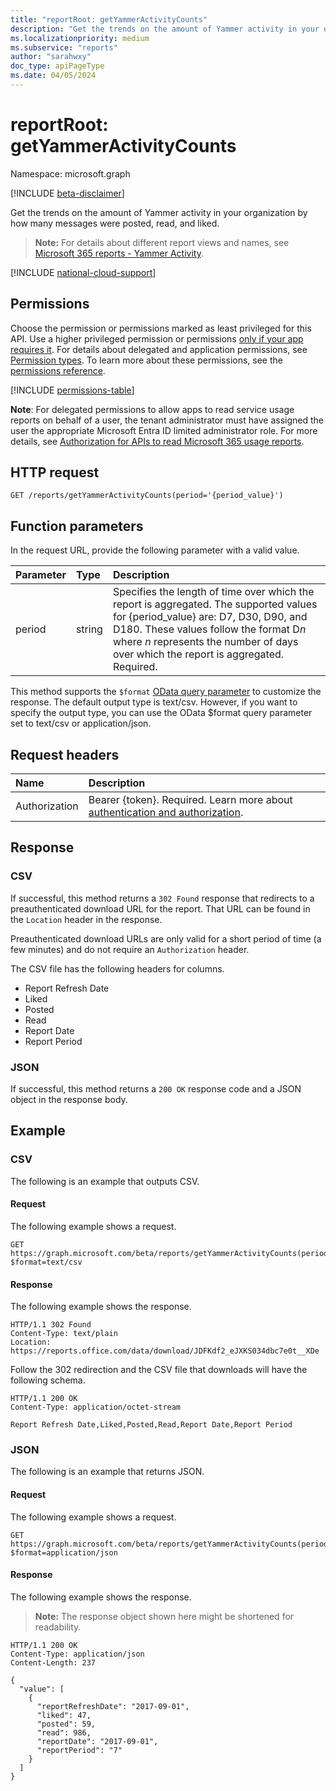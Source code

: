 ```yaml
---
title: "reportRoot: getYammerActivityCounts"
description: "Get the trends on the amount of Yammer activity in your organization by how many messages were posted, read, and liked."
ms.localizationpriority: medium
ms.subservice: "reports"
author: "sarahwxy"
doc_type: apiPageType
ms.date: 04/05/2024
---
```


# reportRoot: getYammerActivityCounts

Namespace: microsoft.graph

[!INCLUDE [beta-disclaimer](../../includes/beta-disclaimer.md)]

Get the trends on the amount of Yammer activity in your organization by how many messages were posted, read, and liked.

> **Note:** For details about different report views and names, see [Microsoft 365 reports - Yammer Activity](https://support.office.com/client/Yammer-activity-c7c9f938-5b8e-4d52-b1a2-c7c32cb2312a).

[!INCLUDE [national-cloud-support](../../includes/global-only.md)]

## Permissions

Choose the permission or permissions marked as least privileged for this API. Use a higher privileged permission or permissions [only if your app requires it](/graph/permissions-overview#best-practices-for-using-microsoft-graph-permissions). For details about delegated and application permissions, see [Permission types](/graph/permissions-overview#permission-types). To learn more about these permissions, see the [permissions reference](/graph/permissions-reference).

<!-- { "blockType": "permissions", "name": "reportroot_getyammeractivitycounts" } -->
[!INCLUDE [permissions-table](../includes/permissions/reportroot-getyammeractivitycounts-permissions.md)]

**Note**: For delegated permissions to allow apps to read service usage reports on behalf of a user, the tenant administrator must have assigned the user the appropriate Microsoft Entra ID limited administrator role. For more details, see [Authorization for APIs to read Microsoft 365 usage reports](/graph/reportroot-authorization).

## HTTP request

<!-- { "blockType": "ignored" } --> 

```http
GET /reports/getYammerActivityCounts(period='{period_value}')
```

## Function parameters

In the request URL, provide the following parameter with a valid value.

| Parameter | Type   | Description                              |
| :-------- | :----- | :--------------------------------------- |
| period    | string | Specifies the length of time over which the report is aggregated. The supported values for {period_value} are: D7, D30, D90, and D180. These values follow the format D*n* where *n* represents the number of days over which the report is aggregated. Required. |

This method supports the `$format` [OData query parameter](/graph/query-parameters) to customize the response. The default output type is text/csv. However, if you want to specify the output type, you can use the OData $format query parameter set to text/csv or application/json.

## Request headers

| Name          | Description               |
| :------------ | :------------------------ |
|Authorization|Bearer {token}. Required. Learn more about [authentication and authorization](/graph/auth/auth-concepts).|

## Response

### CSV

If successful, this method returns a `302 Found` response that redirects to a preauthenticated download URL for the report. That URL can be found in the `Location` header in the response.

Preauthenticated download URLs are only valid for a short period of time (a few minutes) and do not require an `Authorization` header.

The CSV file has the following headers for columns.

- Report Refresh Date
- Liked
- Posted
- Read
- Report Date
- Report Period

### JSON

If successful, this method returns a `200 OK` response code and a JSON object in the response body.

## Example

### CSV

The following is an example that outputs CSV.

#### Request

The following example shows a request.


<!-- {
  "blockType": "ignored",
  "name": "reportroot_getyammeractivitycounts_csv"
}-->

```msgraph-interactive
GET https://graph.microsoft.com/beta/reports/getYammerActivityCounts(period='D7')?$format=text/csv
```


#### Response

The following example shows the response.

<!-- { "blockType": "ignored" } --> 

```http
HTTP/1.1 302 Found
Content-Type: text/plain
Location: https://reports.office.com/data/download/JDFKdf2_eJXKS034dbc7e0t__XDe
```

Follow the 302 redirection and the CSV file that downloads will have the following schema.

<!-- {
  "blockType": "response",
  "truncated": true,
  "@odata.type": "stream"
} -->

```http
HTTP/1.1 200 OK
Content-Type: application/octet-stream

Report Refresh Date,Liked,Posted,Read,Report Date,Report Period
```

### JSON

The following is an example that returns JSON.

#### Request

The following example shows a request.


<!-- {
  "blockType": "ignored",
  "name": "reportroot_getyammeractivitycounts_json"
}-->

```msgraph-interactive
GET https://graph.microsoft.com/beta/reports/getYammerActivityCounts(period='D7')?$format=application/json
```


#### Response

The following example shows the response.

> **Note:** The response object shown here might be shortened for readability.

<!-- {
  "blockType": "response",
  "truncated": true,
  "@odata.type": "stream"
} -->

```http
HTTP/1.1 200 OK
Content-Type: application/json
Content-Length: 237

{
  "value": [
    {
      "reportRefreshDate": "2017-09-01", 
      "liked": 47, 
      "posted": 59, 
      "read": 986, 
      "reportDate": "2017-09-01", 
      "reportPeriod": "7"
    }
  ]
}
```
<!-- uuid: 8fcb5dbc-d5aa-4681-8e31-b001d5168d79 
2015-10-25 14:57:30 UTC -->
<!-- {
  "type": "#page.annotation",
  "description": "Example",
  "keywords": "",
  "section": "documentation",
  "tocPath": "",
  "suppressions": [
  ]
}-->
